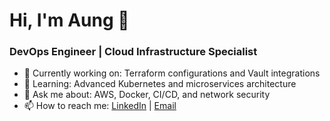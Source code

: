 # Hi, I'm Aung 👋
### DevOps Engineer | Cloud Infrastructure Specialist
- 🔭 Currently working on: Terraform configurations and Vault integrations
- 🌱 Learning: Advanced Kubernetes and microservices architecture
- 💬 Ask me about: AWS, Docker, CI/CD, and network security
- 📫 How to reach me: [LinkedIn](www.linkedin.com/in/aungkohtat) | [Email](mailto:aungkohtet.info@gmail.com)
